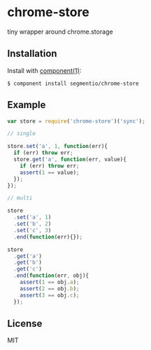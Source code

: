 
# chrome-store

  tiny wrapper around chrome.storage

## Installation

  Install with [component(1)](http://component.io):

    $ component install segmentio/chrome-store

## Example

```js
var store = require('chrome-store')('sync');

// single

store.set('a', 1, function(err){
  if (err) throw err;
  store.get('a', function(err, value){
    if (err) throw err;
    assert(1 == value);
  });
});

// multi

store
  .set('a', 1)
  .set('b', 2)
  .set('c', 3)
  .end(function(err){});

store
  .get('a')
  .get('b')
  .get('c')
  .end(function(err, obj){
    assert(1 == obj.a);
    assert(2 == obj.b);
    assert(3 == obj.c);
  });
```


## License

  MIT
